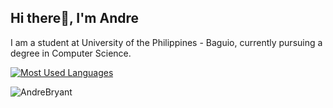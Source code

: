 ## Hi there👋, I'm Andre

I am a student at University of the Philippines - Baguio, currently pursuing a degree in Computer Science.

<!--![Andre's GitHub stats](https://github-readme-stats.vercel.app/api?username=AndreBryant&show_icons=true&theme=dark)-->

[![Most Used Languages](https://github-readme-stats.vercel.app/api/top-langs/?username=AndreBryant&layout=compact&langs_count=12)](https://github.com/AndreBryant)
<p><img align="center" src="https://github-readme-streak-stats.herokuapp.com/?user=AndreBryant&" alt="AndreBryant" /></p>
<!--
**AndreBryant/AndreBryant** is a ✨ _special_ ✨ repository because its `README.md` (this file) appears on your GitHub profile.

Here are some ideas to get you started:

- 🔭 I’m currently working on ...
- 🌱 I’m currently learning ...
- 👯 I’m looking to collaborate on ...
- 🤔 I’m looking for help with ...
- 💬 Ask me about ...
- 📫 How to reach me: ...
- 😄 Pronouns: ...
- ⚡ Fun fact: ...
-->
